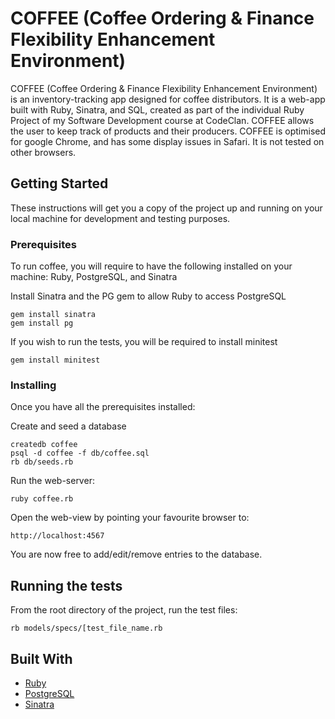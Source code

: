 # COFFEE (Coffee Ordering & Finance Flexibility Enhancement Environment)

COFFEE (Coffee Ordering & Finance Flexibility Enhancement Environment) is an inventory-tracking app designed for coffee distributors. 
It is a web-app built with Ruby, Sinatra, and SQL, created as part of the individual Ruby Project of my Software Development course at CodeClan.
COFFEE allows the user to keep track of products and their producers.
COFFEE is optimised for google Chrome, and has some display issues in Safari. It is not tested on other browsers.

## Getting Started

These instructions will get you a copy of the project up and running on your local machine for development and testing purposes. 

### Prerequisites

To run coffee, you will require to have the following installed on your machine: Ruby, PostgreSQL, and Sinatra

Install Sinatra and the PG gem to allow Ruby to access PostgreSQL
```
gem install sinatra
gem install pg
```
If you wish to run the tests, you will be required to install minitest
```
gem install minitest
```

### Installing

Once you have all the prerequisites installed:

Create and seed a database

```
createdb coffee
psql -d coffee -f db/coffee.sql
rb db/seeds.rb
```

Run the web-server:

```
ruby coffee.rb
```

Open the web-view by pointing your favourite browser to:

```
http://localhost:4567
```

You are now free to add/edit/remove entries to the database.

## Running the tests

From the root directory of the project, run the test files:
```
rb models/specs/[test_file_name.rb
```

## Built With

* [Ruby](https://www.ruby-lang.org)
* [PostgreSQL](https://www.postgresql.org)
* [Sinatra](http://sinatrarb.com)

